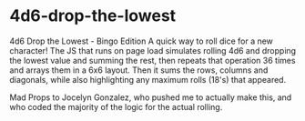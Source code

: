 # 4d6-drop-the-lowest
4d6 Drop the Lowest - Bingo Edition
A quick way to roll dice for a new character!
The JS that runs on page load simulates rolling 4d6 and dropping the lowest value and summing the rest, then repeats that operation 36 times and arrays them in a 6x6 layout. Then it sums the rows, columns and diagonals, while also highlighting any maximum rolls (18's) that appeared. 

Mad Props to Jocelyn Gonzalez, who pushed me to actually make this, and who coded the majority of the logic for the actual rolling.
